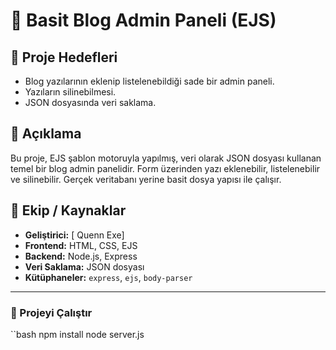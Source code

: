 # 📝 Basit Blog Admin Paneli (EJS)

## 📌 Proje Hedefleri
- Blog yazılarının eklenip listelenebildiği sade bir admin paneli.
- Yazıların silinebilmesi.
- JSON dosyasında veri saklama.

## 🧠 Açıklama
Bu proje, EJS şablon motoruyla yapılmış, veri olarak JSON dosyası kullanan temel bir blog admin panelidir. Form üzerinden yazı eklenebilir, listelenebilir ve silinebilir. Gerçek veritabanı yerine basit dosya yapısı ile çalışır.

## 👥 Ekip / Kaynaklar
- **Geliştirici:** [ Quenn Exe]
- **Frontend:** HTML, CSS, EJS  
- **Backend:** Node.js, Express  
- **Veri Saklama:** JSON dosyası  
- **Kütüphaneler:** `express`, `ejs`, `body-parser`

---

### 🔧 Projeyi Çalıştır

``bash
npm install
node server.js

